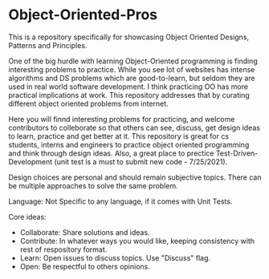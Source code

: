 # Object-Oriented-Pros
This is a repository specifically for showcasing Object Oriented Designs, Patterns and Principles. 

One of the big hurdle with learning Object-Oriented programming is finding interesting problems to practice. While you see lot of websites has intense algorithms and DS problems which are good-to-learn, but seldom they are used in real world software development. I think practicing OO has more practical implications at work. This repository addresses that by curating different object oriented problems from internet.

Here you will finnd interesting problems for practicing, and welcome contributors to colleborate so that others can see, discuss, get design ideas to learn, practice and get better at it. This repository is great for cs students, interns and engineers to practice object oriented programming and think through design ideas. Also, a great place to prectice Test-Driven-Development (unit test is a must to submit new code - 7/25/2021).

Design choices are personal and should remain subjective topics. There can be multiple approaches to solve the same problem.

Language: Not Specific to any language, if it comes with Unit Tests. 

Core ideas:
- Collaborate: Share solutions and ideas.
- Contribute: In whatever ways you would like, keeping consistency with rest of respository format.
- Learn: Open issues to discuss topics. Use "Discuss" flag.
- Open: Be respectful to others opinions. 

